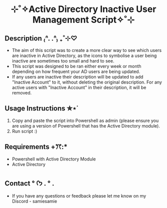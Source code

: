 <h1 align="center">⊹˚✧Active Directory Inactive User Management Script✧˚⊹</h1>

## Description ₍ᐢ. .ᐢ₎ ₊˚⊹♡
- The aim of this script was to create a more clear way to see which users are inactive in Active Directory, as the icons to symbolise a user being inactive are sometimes
  too small and hard to see.
- This script was designed to be ran either every week or month depending on how frequent your AD users are being updated.
- If any users are inactive their description will be updated to add "Inactive Account" to it, without deleting the original description. For any active users with
  "Inactive Account" in their description, it will be removed. 

## Usage Instructions ✮⋆˙
1. Copy and paste the script into Powershell as admin (please ensure you are using a version of Powershell that has the Active Directory module). 
2. Run script :)
  
## Requirements +ꔫ:*
- Powershell with Active Directory Module
- Active Directory

## Contact ° ᡣ𐭩 . ° .
- If you have any questions or feedback please let me know on my Discord - samiesamie
